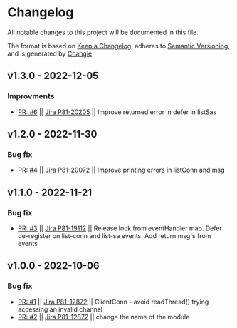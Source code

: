 # Changelog
All notable changes to this project will be documented in this file.

The format is based on [Keep a Changelog](https://keepachangelog.com/en/1.0.0/),
adheres to [Semantic Versioning](https://semver.org/spec/v2.0.0.html),
and is generated by [Changie](https://github.com/miniscruff/changie).

## v1.3.0 - 2022-12-05
### Improvments
* [PR: #6](https://github.com/perimeter-81/goStrongswanVici/pull/6) || [Jira P81-20205](https://perimeter81.atlassian.net/browse/p81-20205) || Improve returned error in defer in listSas

## v1.2.0 - 2022-11-30
### Bug fix
* [PR: #4](https://github.com/perimeter-81/goStrongswanVici/pull/4) || [Jira P81-20072](https://perimeter81.atlassian.net/browse/p81-20072) || Improve printing errors in listConn and msg

## v1.1.0 - 2022-11-21
### Bug fix
* [PR: #3](https://github.com/perimeter-81/goStrongswanVici/pull/3) || [Jira P81-19112](https://perimeter81.atlassian.net/browse/p81-19112) || Release lock from eventHandler map. Defer de-register on list-conn and list-sa events. Add return msg's from events

## v1.0.0 - 2022-10-06
### Bug fix
* [PR: #1](https://github.com/perimeter-81/goStrongswanVici/pull/1) || [Jira P81-12872](https://perimeter81.atlassian.net/browse/p81-12872) || ClientConn - avoid readThread() trying accessing an invalid channel
* [PR: #2](https://github.com/perimeter-81/goStrongswanVici/pull/2) || [Jira P81-12872](https://perimeter81.atlassian.net/browse/p81-12872) || change the name of the module
